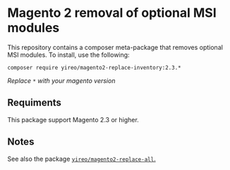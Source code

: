 # Magento 2 removal of optional MSI modules
This repository contains a composer meta-package that removes optional MSI modules. To install, use the following:

    composer require yireo/magento2-replace-inventory:2.3.*   

_Replace `*` with your magento version_

## Requiments

This package support Magento 2.3 or higher.

## Notes

See also the package [`yireo/magento2-replace-all`.](https://github.com/yireo/magento2-replace-all)
